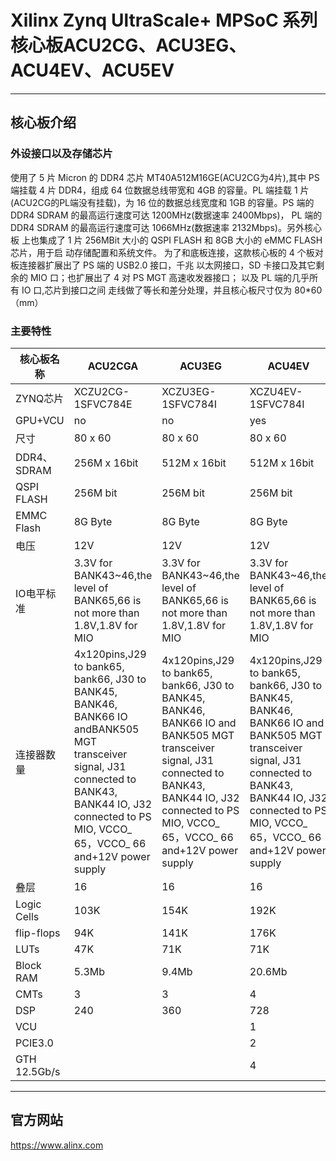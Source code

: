 # Xilinx Zynq UltraScale+ MPSoC 系列核心板ACU2CG、ACU3EG、ACU4EV、ACU5EV

***

## 核心板介绍


### 外设接口以及存储芯片

使用了 5 片 Micron 的 DDR4 芯片 MT40A512M16GE(ACU2CG为4片),其中 PS 端挂载 4 片 DDR4，组成 64 位数据总线带宽和 4GB 的容量。PL 端挂载 1 片(ACU2CG的PL端没有挂载)，为 16 位的数据总线宽度和 1GB 的容量。PS 端的 DDR4 SDRAM 的最高运行速度可达 1200MHz(数据速率 2400Mbps)， PL 端的 DDR4 SDRAM 的最高运行速度可达 1066MHz(数据速率 2132Mbps)。另外核心板 上也集成了 1 片 256MBit 大小的 QSPI FLASH 和 8GB 大小的 eMMC FLASH 芯片，用于启 动存储配置和系统文件。 为了和底板连接，这款核心板的 4 个板对板连接器扩展出了 PS 端的 USB2.0 接口，千兆 以太网接口，SD 卡接口及其它剩余的 MIO 口；也扩展出了 4 对 PS MGT 高速收发器接口； 以及 PL 端的几乎所有 IO 口,芯片到接口之间 走线做了等长和差分处理，并且核心板尺寸仅为 80*60（mm）

### 主要特性

| 核心板名称        |  ACU2CGA                                                                                                                                                                                                 | ACU3EG                                                                                                                                                                                                    | ACU4EV                                                                                                                                                                                                    |  ACU5EV                                                                                                                                                                                                   |
|--------------|----------------------------------------------------------------------------------------------------------------------------------------------------------------------------------------------------------|-----------------------------------------------------------------------------------------------------------------------------------------------------------------------------------------------------------|-----------------------------------------------------------------------------------------------------------------------------------------------------------------------------------------------------------|-----------------------------------------------------------------------------------------------------------------------------------------------------------------------------------------------------------|
| ZYNQ芯片       | XCZU2CG-1SFVC784E                                                                                                                                                                                        |  XCZU3EG-1SFVC784I                                                                                                                                                                                        | XCZU4EV-1SFVC784I                                                                                                                                                                                         | XCZU5EV-2SFVC784I                                                                                                                                                                                         |
| GPU+VCU      | no                                                                                                                                                                                                       | no                                                                                                                                                                                                        | yes                                                                                                                                                                                                       | yes                                                                                                                                                                                                       |
| 尺寸           | 80 x 60                                                                                                                                                                                                  | 80 x 60                                                                                                                                                                                                   | 80 x 60                                                                                                                                                                                                   | 80 x 60                                                                                                                                                                                                   |
| DDR4、SDRAM   |  256M x 16bit                                                                                                                                                                                            |  512M x 16bit                                                                                                                                                                                             |  512M x 16bit                                                                                                                                                                                             |  512M x 16bit                                                                                                                                                                                             |
| QSPI FLASH   |  256M bit                                                                                                                                                                                                |  256M bit                                                                                                                                                                                                 |  256M bit                                                                                                                                                                                                 |  256M bit                                                                                                                                                                                                 |
| EMMC Flash   |  8G Byte                                                                                                                                                                                                 |  8G Byte                                                                                                                                                                                                  |  8G Byte                                                                                                                                                                                                  |  8G Byte                                                                                                                                                                                                  |
| 电压           | 12V                                                                                                                                                                                                      | 12V                                                                                                                                                                                                       | 12V                                                                                                                                                                                                       | 12V                                                                                                                                                                                                       |
| IO电平标准       | 3.3V for BANK43~46,the level of BANK65,66 is not more than 1.8V,1.8V for MIO                                                                                                                             | 3.3V for BANK43~46,the level of BANK65,66 is not more than 1.8V,1.8V for MIO                                                                                                                              | 3.3V for BANK43~46,the level of BANK65,66 is not more than 1.8V,1.8V for MIO                                                                                                                              | 3.3V for BANK43~46,the level of BANK65,66 is not more than 1.8V,1.8V for MIO                                                                                                                              |
| 连接器数量        | 4x120pins,J29 to bank65, bank66, J30 to BANK45, BANK46, BANK66 IO andBANK505 MGT transceiver signal, J31 connected to BANK43, BANK44 IO, J32 connected to PS MIO, VCCO_ 65，VCCO_ 66 and+12V power supply | 4x120pins,J29 to bank65, bank66, J30 to BANK45, BANK46, BANK66 IO and BANK505 MGT transceiver signal, J31 connected to BANK43, BANK44 IO, J32 connected to PS MIO, VCCO_ 65，VCCO_ 66 and+12V power supply | 4x120pins,J29 to bank65, bank66, J30 to BANK45, BANK46, BANK66 IO and BANK505 MGT transceiver signal, J31 connected to BANK43, BANK44 IO, J32 connected to PS MIO, VCCO_ 65，VCCO_ 66 and+12V power supply | 4x120pins,J29 to bank65, bank66, J30 to BANK45, BANK46, BANK66 IO and BANK505 MGT transceiver signal, J31 connected to BANK43, BANK44 IO, J32 connected to PS MIO, VCCO_ 65，VCCO_ 66 and+12V power supply |
| 叠层           | 16                                                                                                                                                                                                       | 16                                                                                                                                                                                                        | 16                                                                                                                                                                                                        | 16                                                                                                                                                                                                        |
| Logic Cells  | 103K                                                                                                                                                                                                     | 154K                                                                                                                                                                                                      | 192K                                                                                                                                                                                                      | 256.2K                                                                                                                                                                                                    |
| flip-flops   | 94K                                                                                                                                                                                                      |  141K                                                                                                                                                                                                     |  176K                                                                                                                                                                                                     | 234.24K                                                                                                                                                                                                   |
| LUTs         | 47K                                                                                                                                                                                                      |  71K                                                                                                                                                                                                      | 71K                                                                                                                                                                                                       | 117.12K                                                                                                                                                                                                   |
| Block RAM    | 5.3Mb                                                                                                                                                                                                    | 9.4Mb                                                                                                                                                                                                     | 20.6Mb                                                                                                                                                                                                    |  23.1Mb                                                                                                                                                                                                   |
| CMTs         | 3                                                                                                                                                                                                        | 3                                                                                                                                                                                                         | 4                                                                                                                                                                                                         | 4                                                                                                                                                                                                         |
| DSP          | 240                                                                                                                                                                                                      | 360                                                                                                                                                                                                       | 728                                                                                                                                                                                                       | 1248                                                                                                                                                                                                      |
| VCU          |                                                                                                                                                                                                          |                                                                                                                                                                                                           | 1                                                                                                                                                                                                         | 1                                                                                                                                                                                                         |
| PCIE3.0      |                                                                                                                                                                                                          |                                                                                                                                                                                                           | 2                                                                                                                                                                                                         | 2                                                                                                                                                                                                         |
| GTH 12.5Gb/s |                                                                                                                                                                                                          |                                                                                                                                                                                                           | 4                                                                                                                                                                                                         | 4                                                                                                                                                                                                         |




***


## 官方网站

<https://www.alinx.com>



